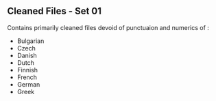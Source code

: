 ## Cleaned Files - Set 01


Contains primarily cleaned files devoid of punctuaion and numerics of :

- Bulgarian
- Czech
- Danish
- Dutch
- Finnish
- French
- German 
- Greek
